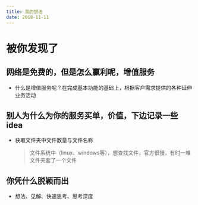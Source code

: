 ```yaml
---
title: 我的想法
date: 2018-11-11
---
```


# 被你发现了

## 网络是免费的，但是怎么赢利呢，增值服务
- 什么是增值服务呢？在完成基本功能的基础上，根据客户需求提供的各种延伸业务活动

## 别人为什么为你的服务买单，价值，下边记录一些idea
- 获取文件夹中文件数量与文件名称
  > 文件系统中（linux、windows等），想查找文件，官方很慢，有时一堆文件夹套了一个文件

## 你凭什么脱颖而出
- 想法、见解、快速思考、思考深度

